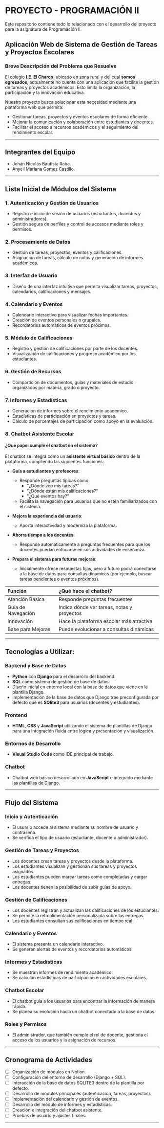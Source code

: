 # PROYECTO - PROGRAMACIÓN II

Este repositorio contiene todo lo relacionado con el desarrollo del proyecto para la asignatura de Programación II.

## Aplicación Web de Sistema de Gestión de Tareas y Proyectos Escolares

### Breve Descripción del Problema que Resuelve

El colegio **I.E. El Charco**, ubicado en zona rural y del cual **somos egresados**, actualmente no cuenta con una aplicación que facilite la gestión de tareas y proyectos académicos. Esto limita la organización, la participación y la innovación educativa.

Nuestro proyecto busca solucionar esta necesidad mediante una plataforma web que permita:

- Gestionar tareas, proyectos y eventos escolares de forma eficiente.
- Mejorar la comunicación y colaboración entre estudiantes y docentes.
- Facilitar el acceso a recursos académicos y el seguimiento del rendimiento escolar.

---

## Integrantes del Equipo

- Johán Nicolás Bautista Raba.
- Anyell Mariana Gomez Castillo.

---

## Lista Inicial de Módulos del Sistema

### 1. Autenticación y Gestión de Usuarios

- Registro e inicio de sesión de usuarios (estudiantes, docentes y administradores).
- Gestión segura de perfiles y control de accesos mediante roles y permisos.

### 2. Procesamiento de Datos

- Gestión de tareas, proyectos, eventos y calificaciones.
- Asignación de tareas, cálculo de notas y generación de informes académicos.

### 3. Interfaz de Usuario

- Diseño de una interfaz intuitiva que permita visualizar tareas, proyectos, calendarios, calificaciones y mensajes.

### 4. Calendario y Eventos

- Calendario interactivo para visualizar fechas importantes.
- Creación de eventos personales o grupales.
- Recordatorios automáticos de eventos próximos.

### 5. Módulo de Calificaciones

- Registro y gestión de calificaciones por parte de los docentes.
- Visualización de calificaciones y progreso académico por los estudiantes.

### 6. Gestión de Recursos

- Compartición de documentos, guías y materiales de estudio organizados por materia, grado o proyecto.

### 7. Informes y Estadísticas

- Generación de informes sobre el rendimiento académico.
- Estadísticas de participación en proyectos y tareas.
- Cálculo de porcentajes de participación como apoyo en la evaluación.

### 8. Chatbot Asistente Escolar

#### ¿Qué papel cumple el chatbot en el sistema?

El chatbot se integra como un **asistente virtual básico** dentro de la plataforma, cumpliendo las siguientes funciones:

- **Guía a estudiantes y profesores**:
  - Responde preguntas típicas como:
    - "¿Dónde veo mis tareas?"
    - "¿Dónde están mis calificaciones?"
    - "¿Qué eventos hay?"
  - Facilita la navegación para usuarios que no estén familiarizados con el sistema.

- **Mejora la experiencia del usuario**:
  - Aporta interactividad y moderniza la plataforma.

- **Ahorra tiempo a los docentes**:
  - Responde automáticamente a preguntas frecuentes para que los docentes puedan enfocarse en sus actividades de enseñanza.

- **Prepara el sistema para futuras mejoras**:
  - Inicialmente ofrece respuestas fijas, pero a futuro podrá conectarse a la base de datos para consultas dinámicas (por ejemplo, buscar tareas pendientes o eventos próximos).

| Función | ¿Qué hace el chatbot? |
|:--------|:----------------------|
| Atención Básica | Responde preguntas frecuentes |
| Guía de Navegación | Indica dónde ver tareas, notas y proyectos |
| Innovación | Hace la plataforma escolar más atractiva |
| Base para Mejoras | Puede evolucionar a consultas dinámicas |

---

## Tecnologías a Utilizar:

### Backend y Base de Datos

- **Python** con **Django** para el desarrollo del backend.
- **SQL** como sistema de gestión de base de datos:
 - Diseño inicial en entorno local con la base de datos que viene en la plantilla Django.
 - Implementación de la base de datos que Django trae preconfigurada por defecto que es **SQlite3** para usuarios (docentes y estudiantes).

### Frontend

- **HTML**, **CSS** y **JavaScript** utilizando el sistema de plantillas de Django para una integración fluida entre lógica y presentación y visualización.

### Entornos de Desarrollo

- **Visual Studio Code** como IDE principal de trabajo.

### Chatbot

- Chatbot web básico desarrollado en **JavaScript** e integrado mediante las plantillas de Django.

---

## Flujo del Sistema

### Inicio y Autenticación

- El usuario accede al sistema mediante su nombre de usuario y contraseña.
- Se verifica el tipo de usuario (estudiante, docente o administrador).

### Gestión de Tareas y Proyectos

- Los docentes crean tareas y proyectos desde la plataforma.
- Los estudiantes visualizan y gestionan sus tareas y proyectos asignados.
- Los estudiantes pueden marcar tareas como completadas y cargar entregas.
- Los docentes tienen la posibilidad de subir guías de apoyo.

### Gestión de Calificaciones

- Los docentes registran y actualizan las calificaciones de los estudiantes.
- Se permite la retroalimentación personalizada sobre las entregas.
- Los estudiantes consultan sus calificaciones en tiempo real.

### Calendario y Eventos

- El sistema presenta un calendario interactivo.
- Se generan alertas de eventos y recordatorios automáticos.

### Informes y Estadísticas

- Se muestran informes de rendimiento académico.
- Se calculan estadísticas de participación en actividades escolares.

### Chatbot Escolar

- El chatbot guía a los usuarios para encontrar la información de manera rápida.
- Se planea su evolución hacia un chatbot conectado a la base de datos.

### Roles y Permisos

- El administrador, que también cumple el rol de docente, gestiona el acceso de los usuarios y la asignación de recursos.

---

## Cronograma de Actividades

- [ ] Organización de módulos en Notion.
- [ ] Configuración del entorno de desarrollo (Django + SQL).
- [ ] Interacción de la base de datos SQLITE3 dentro de la plantilla por defecto.
- [ ] Desarrollo de módulos principales (autenticación, tareas, proyectos).
- [ ] Implementación del calendario y gestión de eventos.
- [ ] Desarrollo del módulo de informes y estadísticas.
- [ ] Creación e integración del chatbot asistente.
- [ ] Pruebas de usuario y ajustes finales.

---
